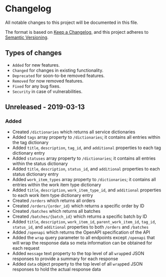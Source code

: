# Changelog
All notable changes to this project will be documented in this file.

The format is based on [Keep a Changelog](https://keepachangelog.com/en/1.0.0/), and this project adheres to [Semantic Versioning](https://semver.org/spec/v2.0.0.html).

## Types of changes
- `Added` for new features.
- `Changed` for changes in existing functionality.
- `Deprecated` for soon-to-be removed features.
- `Removed` for now removed features.
- `Fixed` for any bug fixes.
- `Security` in case of vulnerabilities.

## Unreleased - 2019-03-13
### Added
- Created `/dictionaries` which returns all service dictionaries
- Added `tags` array property to `/dictionaries`; it contains all entries within the tag dictionary
- Added `title`, `description`, `tag_id`, and `additional` properties to each tag dictionary entry
- Added `statuses` array property to `/dictionaries`; it contains all entries within the status dictionary
- Added `title`, `description`, `status_id`, and `additional` properties to each status dictionary entry
- Added `work_item_types` array property to `/dictionaries`; it contains all entries within the work item type dictionary
- Added `title`, `description`, `work_item_type_id`, and `additional` properties to each work item type dictionary entry
- Created `/orders` which returns all orders
- Created `/orders/{order_id}` which returns a specific order by ID
- Created `/batches` which returns all batches
- Created `/batches/{batch_id}` which returns a specific batch by ID
- Added `title`, `description`, `work_item_id`, `parent_work_item_id`, `tag_id`, `status_id`, and `additional` properties to both `/orders` and `/batches`
- Added `/openapi` which returns the OpenAPI specification of the API
- Added the `wrap` query parameter to all endpoints except `/openapi` that will wrap the response data so meta information can be obtained for each request
- Added `message` text property to the top level of all `wrap`ped JSON responses to provide a summary for each response
- Added `data` object property to the top level of all `wrap`ped JSON responses to hold the actual response data